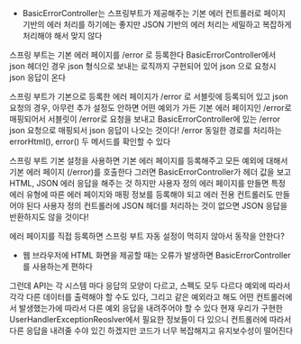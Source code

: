 - BasicErrorController는 스프링부트가 제공해주는 기본 에러 컨트롤러로 페이지 기반의 에러 처리를 하기에는 좋지만
JSON 기반의 에러 처리는 세밀하고 복잡하게 처리해야 해서 맞지 않다

스프링 부트는 기본 에러 페이지를 /error 로 등록한다
BasicErrorController에서 json 헤더인 경우 json 형식으로 보내는 로직까지 구현되어 있어 json 으로 요청시 json 응답이 온다

스프링 부트가 기본으로 등록한 에러 페이지가 /error 로 서블릿에 등록되어 있고 json 요청의 경우, 아무런 추가 설정도 안하면
어떤 예외가 가든 기본 에러 페이지인 /error로 매핑되어서 서블릿이 /error로 요청을 보내고 BasicErrorController에 있는 
/error json 요청으로 매핑되서 json 응답이 나오는 것이다!
/error 동일한 경로를 처리하는 errorHtml(), error() 두 메서드를 확인할 수 있다


스프링 부트 기본 설정을 사용하면 기본 에러 페이지를 등록해주고 모든 예외에 대해서 기본 에러 페이지 (/error)를 호출한다
그러면 BasicErrorController가 헤더 값을 보고 HTML, JSON 에러 응답을 해주는 것
하지만 사용자 정의 에러 페이지를 만들면 특정 에러 유형에 따른 에러 페이지와 매핑 정보를 등록해야 되고 에러 전용 컨트롤러도 만들어야 된다
사용자 정의 컨트롤러에 JSON 헤더를 처리하는 것이 없으면 JSON 응답을 반환하지도 않을 것이다!

에러 페이지를 직접 등록하면 스프링 부트 자동 설정이 먹히지 않아서 동작을 안한다?

- 웹 브라우저에 HTML 화면을 제공할 때는 오류가 발생하면 BasicErrorController를 사용하는게 편하다

그런데 API는 각 시스템 마다 응답의 모양이 다르고, 스펙도 모두 다르다
예외에 따라서 각각 다른 데이터를 출력해야 할 수도 있다, 그리고 같은 예외라고 해도 어떤 컨트롤러에서 발생했는가에 따라서
다른 예외 응답을 내려주어야 할 수 있다
현재 우리가 구현한 UserHandlerExceptionReoslver에서 필요한 정보들이 다 있으니 컨트롤러에 따라서 다른 응답을 내려줄 수야
있긴 하겠지만 코드가 너무 복잡해지고 유지보수성이 떨어진다

